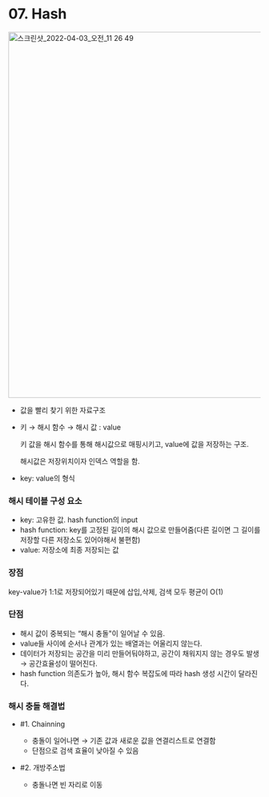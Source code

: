 # 07. Hash

<img width="731" alt="스크린샷_2022-04-03_오전_11 26 49" src="https://user-images.githubusercontent.com/47092708/161409685-af91e49f-bf56-4733-bb12-b297426c29b0.png">

- 값을 빨리 찾기 위한 자료구조
- 키 → 해시 함수 → 해시 값 : value
    
    키 값을 해시 함수를 통해 해시값으로 매핑시키고, value에 값을 저장하는 구조.
    
    해시값은 저장위치이자 인덱스 역할을 함.
    
- key: value의 형식

### 해시 테이블 구성 요소

- key: 고유한 값. hash function의 input
- hash function: key를 고정된 길이의 해시 값으로 만들어줌(다른 길이면 그 길이를 저장할 다른 저장소도 있어야해서 불편함)
- value: 저장소에 최종 저장되는 값

### 장점

key-value가 1:1로 저장되어있기 때문에 삽입,삭제, 검색 모두 평균이 O(1)

### 단점

- 해시 값이 중복되는 “해시 충돌"이 일어날 수 있음.
- value들 사이에 순서나 관계가 있는 배열과는 어울리지 않는다.
- 데이터가 저장되는 공간을 미리 만들어둬야하고, 공간이 채워지지 않는 경우도 발생 → 공간효율성이 떨어진다.
- hash function 의존도가 높아, 해시 함수 복잡도에 따라 hash 생성 시간이 달라진다.

### 해시 충돌 해결법

- #1. Chainning
    - 충돌이 일어나면 → 기존 값과 새로운 값을 연결리스트로 연결함
    - 단점으로 검색 효율이 낮아질 수 있음
    
- #2. 개방주소법
    - 충돌나면 빈 자리로 이동